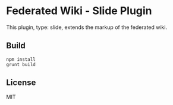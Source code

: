 # Federated Wiki - Slide Plugin

This plugin, type: slide, extends the markup of the federated wiki.

## Build

    npm install
    grunt build

## License

MIT

